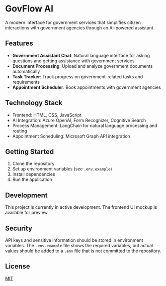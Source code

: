 # GovFlow AI

A modern interface for government services that simplifies citizen interactions with government agencies through an AI-powered assistant.

## Features

- **Government Assistant Chat**: Natural language interface for asking questions and getting assistance with government services
- **Document Processing**: Upload and analyze government documents automatically
- **Task Tracker**: Track progress on government-related tasks and requirements
- **Appointment Scheduler**: Book appointments with government agencies

## Technology Stack

- Frontend: HTML, CSS, JavaScript
- AI Integration: Azure OpenAI, Form Recognizer, Cognitive Search
- Process Management: LangChain for natural language processing and routing
- Appointment Scheduling: Microsoft Graph API integration

## Getting Started

1. Clone the repository
2. Set up environment variables (see `.env.example`)
3. Install dependencies 
4. Run the application

## Development

This project is currently in active development. The frontend UI mockup is available for preview.

## Security

API keys and sensitive information should be stored in environment variables. The `.env.example` file shows the required variables, but actual values should be added to a `.env` file that is not committed to the repository.

## License

[MIT](LICENSE)
